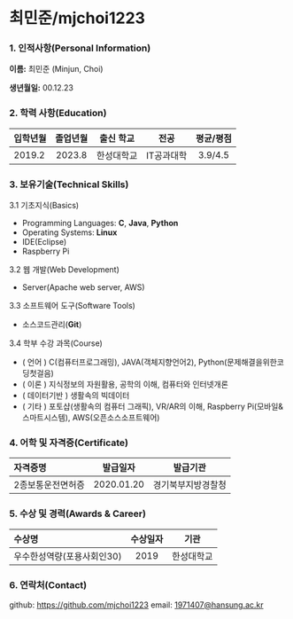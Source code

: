 # 최민준/mjchoi1223

### 1. 인적사항(Personal Information)  

  **이름:** 최민준 (Minjun, Choi)
  
  **생년월일:** 00.12.23  
  
### 2. 학력 사항(Education)  

| 입학년월 | 졸업년월 | 출신 학교 |전공 | 평균/평점 | 
| :---         |     :---:      |        :---:   |    :---:      | :---:       |  
| 2019.2 | 2023.8 | 한성대학교   |IT공과대학 | 3.9/4.5 |

### 3. 보유기술(Technical Skills)

3.1  기초지식(Basics)
* Programming Languages: __C__, __Java__, __Python__
* Operating Systems: __Linux__
* IDE(Eclipse)
* Raspberry Pi


3.2 웹 개발(Web Development)
* Server(Apache web server, AWS)

3.3 소프트웨어 도구(Software Tools)
* 소스코드관리(__Git__)

3.4 학부 수강 과목(Course)
* ( 언어 ) C(컴퓨터프로그래밍), JAVA(객체지향언어2), Python(문제해결을위한코딩첫걸음)
* ( 이론 ) 지식정보의 자원활용, 공학의 이해, 컴퓨터와 인터넷개론
* ( 데이터기반 ) 생활속의 빅데이터
* ( 기타 ) 포토샵(생활속의 컴퓨터 그래픽), VR/AR의 이해, Raspberry Pi(모바일&스마트시스템), AWS(오픈소스소프트웨어)



### 4. 어학 및 자격증(Certificate)
| 자격증명 | 발급일자  | 발급기관|
| :---         |     :---:      |         :---:   | 
| 2종보통운전면허증 | 2020.01.20 | 경기북부지방경찰청 | 

### 5. 수상 및 경력(Awards & Career)

| 수상명 | 수상일자 | 기관 |
| :---         |     :---:      |         :---:    |
|   우수한성역량(포용사회인30)	 | 2019 | 한성대학교   |


### 6. 연락처(Contact)
github: https://github.com/mjchoi1223
email: 1971407@hansung.ac.kr
